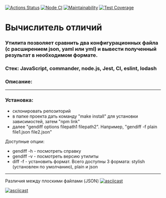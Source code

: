 [![Actions Status](https://github.com/daniscoder/frontend-project-46/actions/workflows/hexlet-check.yml/badge.svg)](https://github.com/daniscoder/frontend-project-46/actions)
[![Node CI](https://github.com/daniscoder/frontend-project-46/actions/workflows/node-check.yml/badge.svg)](https://github.com/daniscoder/frontend-project-46/actions/workflows/node-check.yml)
[![Maintainability](https://api.codeclimate.com/v1/badges/411f54f05a3db25a271b/maintainability)](https://codeclimate.com/github/daniscoder/frontend-project-46/maintainability)
[![Test Coverage](https://api.codeclimate.com/v1/badges/411f54f05a3db25a271b/test_coverage)](https://codeclimate.com/github/daniscoder/frontend-project-46/test_coverage)
<h1>Вычислитель отличий </h1>
<h3> Утилита позволяет сравнить два конфигурационных файла (с расширением json, yaml или yml) и вывести полученный результат в необходимом формате. </h3>

### Стек: JavaScript, commander, node.js, Jest, CI, eslint, lodash

### Описание:

------------ 

### Установка:
- склонировать репозиторий
- в папке проекта дать команду "make install" для установки зависимостей, затем "npm link"
- далее "gendiff options filepath1 filepath2". Например, "gendiff -f plain file1.json file2.json"

Доступные опции:
- gendiff -h - посмотреть справку
- gendiff -v - посмотреть версию утилиты
- diff -f - установить формат. Всего доступны 3 формата: stylish (установлен по умолчанию), plain и json
------------ 

Различия между плоскими файлами (JSON)
[![asciicast](https://asciinema.org/a/LdrJCuo9a5n6pc0WqQMjMdCdr.svg)](https://asciinema.org/a/LdrJCuo9a5n6pc0WqQMjMdCdr)



[![asciicast](https://asciinema.org/a/wk0fFWyz7Uq0O91HpFGSbSOLO.svg)](https://asciinema.org/a/wk0fFWyz7Uq0O91HpFGSbSOLO)

